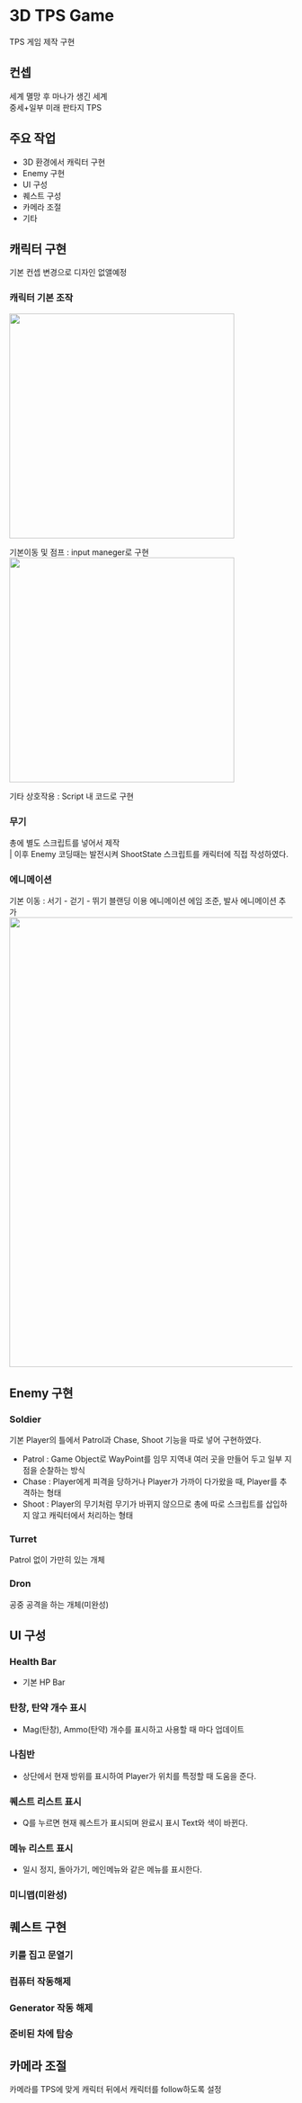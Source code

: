 # 3D TPS Game
TPS 게임 제작 구현  

## 컨셉
세계 멸망 후 마나가 생긴 세계  
중세+일부 미래 판타지 TPS

## 주요 작업
- 3D 환경에서 캐릭터 구현
- Enemy 구현
- UI 구성
- 퀘스트 구성
- 카메라 조절
- 기타

## 캐릭터 구현
기본 컨셉 변경으로 디자인 없앨예정
### 캐릭터 기본 조작
<img src="https://github.com/YDbata/TPS_Game_Dev/assets/51112432/01976700-9884-40af-b136-3e74d711576f" width=400>

기본이동 및 점프 : input maneger로 구현  
<img src="https://github.com/YDbata/TPS_Game_Dev/assets/51112432/52f8b499-2a0c-4234-8aa9-7ad49ba59622" width=400>

기타 상호작용 : Script 내 코드로 구현

### 무기
총에 별도 스크립트를 넣어서 제작  
| 이후 Enemy 코딩때는 발전시켜 ShootState 스크립트를 캐릭터에 직접 작성하였다.

### 에니메이션
기본 이동 : 서기 - 걷기 - 뛰기 블랜딩 이용 에니메이션
에임 조준, 발사 에니메이션 추가
<img src="https://github.com/YDbata/TPS_Game_Dev/assets/51112432/35748c03-d2a8-4bba-bf5b-7fc9bb8a6674" width=800>

## Enemy 구현
### Soldier
기본 Player의 틀에서 Patrol과 Chase, Shoot 기능을 따로 넣어 구현하였다.
- Patrol : Game Object로 WayPoint를 임무 지역내 여러 곳을 만들어 두고 일부 지점을 순찰하는 방식
- Chase : Player에게 피격을 당하거나 Player가 가까이 다가왔을 때, Player를 추격하는 형태
- Shoot : Player의 무기처럼 무기가 바뀌지 않으므로 총에 따로 스크립트를 삽입하지 않고 캐릭터에서 처리하는 형태

### Turret
Patrol 없이 가만히 있는 개체

### Dron
공중 공격을 하는 개체(미완성)

## UI 구성

### Health Bar
- 기본 HP Bar

### 탄창, 탄약 개수 표시
- Mag(탄창), Ammo(탄약) 개수를 표시하고 사용할 때 마다 업데이트

### 나침반
- 상단에서 현재 방위를 표시하여 Player가 위치를 특정할 때 도움을 준다.

### 퀘스트 리스트 표시
- Q를 누르면 현재 퀘스트가 표시되며 완료시 표시 Text와 색이 바뀐다.

### 메뉴 리스트 표시
- 일시 정지, 돌아가기, 메인메뉴와 같은 메뉴를 표시한다.

### 미니맵(미완성)

## 퀘스트 구현
### 키를 집고 문열기

### 컴퓨터 작동해제

### Generator 작동 해제

### 준비된 차에 탑승

## 카메라 조절
카메라를 TPS에 맞게 캐릭터 뒤에서 캐릭터를 follow하도록 설정

